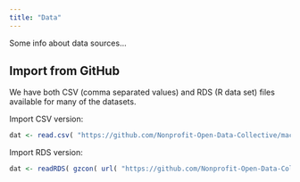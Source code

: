 ```yaml
---
title: "Data"
---
```


Some info about data sources...


## Import from GitHub

We have both CSV (comma separated values) and RDS (R data set) files available for many of the datasets. 

Import CSV version:

```r
dat <- read.csv( "https://github.com/Nonprofit-Open-Data-Collective/machine_learning_mission_codes/blob/master/DATA/MISSION.csv?raw=true", stringsAsFactors=F )
```

Import RDS version:

```r
dat <- readRDS( gzcon( url( "https://github.com/Nonprofit-Open-Data-Collective/machine_learning_mission_codes/blob/master/DATA/MISSION.rds" )))
```
